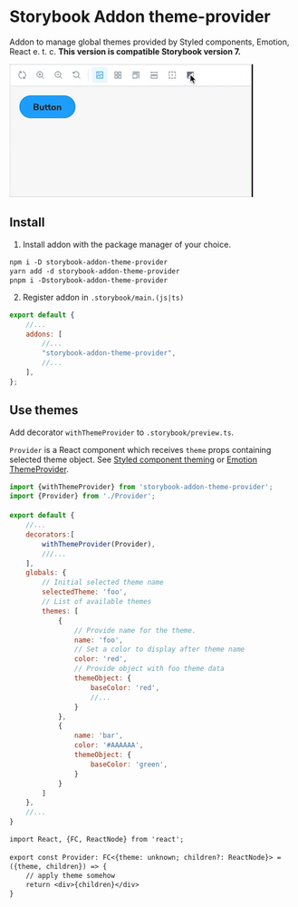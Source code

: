 # Storybook Addon theme-provider

Addon to manage global themes provided by Styled components, Emotion, React e. t. c. **This version is compatible Storybook version 7.**

<img src="./addon-demo.gif" alt="Storybook Addon theme-provider" width="430" height="234">

## Install

1. Install addon with the package manager of your choice.

```shell
npm i -D storybook-addon-theme-provider
yarn add -d storybook-addon-theme-provider
pnpm i -Dstorybook-addon-theme-provider
```

2. Register addon in `.storybook/main.(js|ts)`

```js
export default {
    //...
    addons: [
        //...
        "storybook-addon-theme-provider",
        //...
    ],
};
```

## Use themes

Add decorator `withThemeProvider` to `.storybook/preview.ts`. 

`Provider` is a React component which receives `theme` props containing selected theme object. See [Styled component theming](https://styled-components.com/docs/advanced#theming) or [Emotion
ThemeProvider](https://emotion.sh/docs/theming#themeprovider-reactcomponenttype).

```js
import {withThemeProvider} from 'storybook-addon-theme-provider';
import {Provider} from './Provider';

export default {
    //...
    decorators:[
        withThemeProvider(Provider),
        ///...
    ],
    globals: {
        // Initial selected theme name
        selectedTheme: 'foo',
        // List of available themes
        themes: [
            {
                // Provide name for the theme.
                name: 'foo',
                // Set a color to display after theme name
                color: 'red',
                // Provide object with foo theme data
                themeObject: {
                    baseColor: 'red',
                    //...
                }
            },
            {
                name: 'bar',
                color: '#AAAAAA',
                themeObject: {
                    baseColor: 'green',
                }
            }
        ]
    },
    //...
}
```

```tsx
import React, {FC, ReactNode} from 'react';

export const Provider: FC<{theme: unknown; children?: ReactNode}> = ({theme, children}) => {
    // apply theme somehow
    return <div>{children}</div>
}
```



